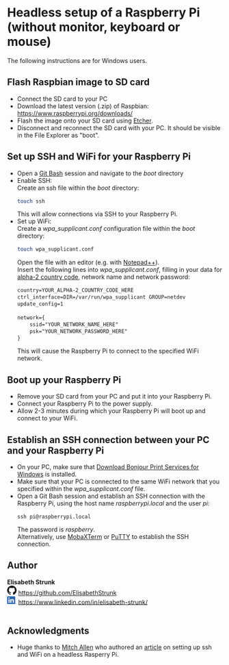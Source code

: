 # Headless setup of a Raspberry Pi (without monitor, keyboard or mouse)

The following instructions are for Windows users.

## Flash Raspbian image to SD card

* Connect the SD card to your PC
* Download the latest version (.zip) of Raspbian: https://www.raspberrypi.org/downloads/<br>
* Flash the image onto your SD card using [Etcher](https://www.balena.io/etcher/).<br>
* Disconnect and reconnect the SD card with your PC. It should be visible in the File Explorer as "boot".

## Set up SSH and WiFi for your Raspberry Pi

* Open a [Git Bash](https://gitforwindows.org/) session and navigate to the _boot_ directory
* Enable SSH:<br>
    Create an ssh file within the _boot_ directory:
    ```bash
    touch ssh
    ```
    This will allow connections via SSH to your Raspberry Pi.
* Set up WiFi:<br>
    Create a _wpa_supplicant.conf_ configuration file within the _boot_ directory:
     ```bash
    touch wpa_supplicant.conf
    ```
    Open the file with an editor (e.g. with [Notepad++](https://notepad-plus-plus.org/)).<br>
    Insert the following lines into _wpa_supplicant.conf_, filling in your data for [alpha-2 country code](https://en.wikipedia.org/wiki/List_of_ISO_3166_country_codes), network name and network password:
    ```
    country=YOUR_ALPHA-2_COUNTRY_CODE_HERE
    ctrl_interface=DIR=/var/run/wpa_supplicant GROUP=netdev
    update_config=1

    network={
        ssid="YOUR_NETWORK_NAME_HERE"
        psk="YOUR_NETWORK_PASSWORD_HERE"
    }
    ```
    This will cause the Raspberry Pi to connect to the specified WiFi network.

## Boot up your Raspberry Pi

* Remove your SD card from your PC and put it into your Raspberry Pi.
* Connect your Raspberry Pi to the power supply.
* Allow 2-3 minutes during which your Raspberry Pi will boot up and connect to your WiFi.

## Establish an SSH connection between your PC and your Raspberry Pi

* On your PC, make sure that [Download Bonjour Print Services for Windows](https://support.apple.com/kb/dl999?locale=en_US) is installed.
* Make sure that your PC is connected to the same WiFi network that you specified within the _wpa_supplicant.conf_ file.
* Open a Git Bash session and establish an SSH connection with the Raspberry Pi, using the host name _raspberrypi.local_ and the user _pi_:
    ```
    ssh pi@raspberrypi.local
    ```
    The password is _raspberry_.<br>
    Alternatively, use [MobaXTerm](https://mobaxterm.mobatek.net/) or [PuTTY](https://www.putty.org/) to establish the SSH connection.


## Author

**Elisabeth Strunk**<br>
<img src="readme_images/GitHub-Mark-32px.png" width=22> https://github.com/ElisabethStrunk<br>
<img src="readme_images/LI-In-Bug.png" width=22> https://www.linkedin.com/in/elisabeth-strunk/<br>
<br>

## Acknowledgments

* Huge thanks to [Mitch Allen](https://www.linkedin.com/in/mitch-allen-com/) who authored an [article](https://desertbot.io/blog/headless-raspberry-pi-4-ssh-wifi-setup) on setting up ssh and WiFi on a headless Rasperry Pi.